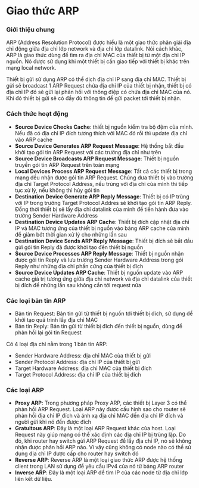 # Giao thức ARP

### Giới thiệu chung

ARP (Address Resolution Protocol) được hiểu là một giao thức phân giải địa chỉ động giữa địa chỉ lớp network và địa chỉ lớp datalink. Nói cách khác, ARP là giao thức dùng để tìm ra địa chỉ MAC của thiết bị từ một địa chỉ IP nguồn. Nó được sử dụng khi một thiết bị cần giao tiếp với thiết bị khác trên mạng local network.

Thiết bị gửi sử dụng ARP có thể dịch địa chỉ IP sang địa chỉ MAC. Thiết bị gửi sẽ broadcast 1 ARP Request chứa địa chỉ IP của thiết bị nhận, thiết bị có địa chỉ IP đó sẽ gửi lại phản hồi với thông điệp có chứa địa chỉ MAC của nó. Khi đó thiết bị gửi sẽ có đầy đủ thông tin để gửi packet tới thiết bị nhận.

### Cách thức hoạt động

- **Source Device Checks Cache**: thiết bị nguồn kiểm tra bộ đệm của mình. Nếu đã có địa chỉ IP đích tương thích với MAC đó rồi thì update địa chỉ vào ARP cache
- **Source Device Generates ARP Request Message**: Hệ thống bắt đầu khởi tạo gói tin ARP Request với các trường địa chỉ như trên
- **Source Device Broadcasts ARP Request Message**: Thiết bị nguồn truyền gói tin ARP Request trên toàn mạng
- **Local Devices Process ARP Request Message**: Tất cả các thiết bị trong mạng đều nhận được gói tin ARP Request. Chúng đưa thiết bị vào trường địa chỉ Target Protocol Address, nếu trùng với địa chỉ của mình thì tiếp tục xử lý, nếu không thì hủy gói tin
- **Destination Device Generate ARP Reply Message**: Thiết bị có IP trùng với IP trong trường Target Protocol Addres sẽ khởi tạo gói tin ARP Reply. Đồng thời thiết bị sẽ lấy địa chỉ datalink của mình để tiến hành đưa vào trường Sender Hardware Address
- **Destination Device Updates ARP Cache**: Thiết bị đích cập nhật địa chỉ IP và MAC tương ứng của thiết bị nguồn vào bảng ARP cache của mình để giảm bớt thời gian xử lý cho những lần sau
- **Destination Device Sends ARP Reply Message**: Thiết bị đích sẽ bắt đầu gửi gói tin Reply đã được khởi tạo đến thiết bị nguồn
- **Source Device Processes ARP Reply Message**: Thiết bị nguồn nhận được gói tin Reply và lưu trường Sender Hardware Address trong gói Reply như những địa chỉ phần cứng của thiết bị đích
- **Source Device Updates ARP Cache**: Thiết bị nguồn update vào ARP cache giá trị tương ứng giữa địa chỉ network và địa chỉ datalink của thiết bị đích để những lần sau không cần tới request nữa

### Các loại bản tin ARP

- Bản tin Request: Bản tin gửi từ thiết bị nguồn tới thiết bị đích, sử dụng để khởi tạo quá trình lấy địa chỉ MAC
- Bản tin Reply: Bản tin gửi từ thiết bị đích đến thiết bị nguồn, dùng để phản hồi lại gói tin Request

Có 4 loại địa chỉ nằm trong 1 bản tin ARP:

- Sender Hardware Address: địa chỉ MAC của thiết bị gửi
- Sender Protocol Address: địa chỉ IP của thiết bị gửi
- Target Hardware Address: địa chỉ MAC của thiết bị đích
- Target Protocol Address: địa chỉ IP của thiết bị đích

### Các loại ARP

- **Proxy ARP**: Trong phương pháp Proxy ARP, các thiết bị Layer 3 có thể phản hồi ARP Request. Loại ARP này được cấu hình sao cho router sẽ phản hồi địa chỉ IP đích và ánh xạ địa chỉ MAC đến địa chỉ IP đích và người gửi khi nó đến được đích
- **Gratuitous ARP**: Đây là một loại ARP Request khác của host. Loại Request này giúp mạng có thể xác định các địa chỉ IP bị trùng lặp. Do đó, khi router hay switch gửi ARP Request để lấy địa chỉ IP, nó sẽ không nhận được phản hồi ARP nào. Vì vậy cũng không có node nào có thể sử dụng địa chỉ IP được cấp cho router hay switch đó
- **Reverse ARP**: Reverse ARP là một loại giao thức ARP được hệ thống client trong LAN sử dụng để yêu cầu IPv4 của nó từ bảng ARP router
- **Inverse ARP**: Đây là một loại ARP để tìm IP của các node từ địa chỉ lớp liên kết dữ liệu. 
